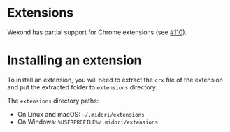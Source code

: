 # Extensions

Wexond has partial support for Chrome extensions (see [#110](https://github.com/wexond/desktop/issues/110)).

# Installing an extension

To install an extension, you will need to extract the `crx` file of the extension and put the extracted folder to `extensions` directory.

The `extensions` directory paths:
- On Linux and macOS: `~/.midori/extensions`
- On Windows: `%USERPROFILE%/.midori/extensions`
